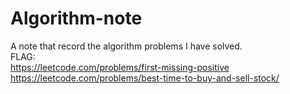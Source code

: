 # Algorithm-note
A note that record the algorithm problems I have solved.</br>
FLAG:</br>
https://leetcode.com/problems/first-missing-positive</br>
https://leetcode.com/problems/best-time-to-buy-and-sell-stock/</br>
